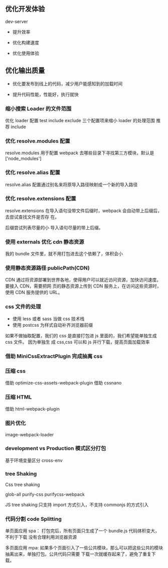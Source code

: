 ## 优化开发体验

dev-server

- 提升效率

- 优化构建速度

- 优化使用体验

## 优化输出质量

- 优化要发布到线上的代码，减少用户能感知到的加载时间

- 提升代码性能，性能好，执行就快

### 缩⼩搜索 Loader 的⽂件范围

优化 loader 配置
test include exclude 三个配置项来缩⼩ loader 的处理范围
推荐 include

### 优化 resolve.modules 配置

resolve.modules ⽤于配置 webpack 去哪些⽬录下寻找第三⽅模块，默认是['node_modules']

### 优化 resolve.alias 配置

resolve.alias 配置通过别名来将原导⼊路径映射成⼀个新的导⼊路径

### 优化 resolve.extensions 配置

resolve.extensions 在导⼊语句没带⽂件后缀时，webpack 会⾃动带上后缀后，去尝试查找⽂件是否存
在。

后缀尝试列表尽量的⼩
导⼊语句尽量的带上后缀。

### 使⽤ externals 优化 cdn 静态资源

我的 bundle ⽂件⾥，就不⽤打包进去这个依赖了，体积会⼩

### 使⽤静态资源路径 publicPath(CDN)

CDN 通过将资源部署到世界各地，使得⽤户可以就近访问资源，加快访问速度。要接⼊ CDN，需要把⽹
⻚的静态资源上传到 CDN 服务上，在访问这些资源时，使⽤ CDN 服务提供的 URL。

### css ⽂件的处理

- 使⽤ less 或者 sass 当做 css 技术栈
- 使⽤ postcss 为样式⾃动补⻬浏览器前缀

如果不做抽取配置，我们的 css 是直接打包进 js ⾥⾯的，我们希望能单独⽣成 css ⽂件。 因为单独⽣
成 css,css 可以和 js 并⾏下载，提⾼⻚⾯加载效率

### 借助 MiniCssExtractPlugin 完成抽离 css

### 压缩 css

借助 optimize-css-assets-webpack-plugin
借助 cssnano

### 压缩 HTML

借助 html-webpack-plugin

### 图⽚优化

image-webpack-loader

### development vs Production 模式区分打包

基于环境变量区分 cross-env

### tree Shaking

Css tree shaking

glob-all purify-css purifycss-webpack

JS tree shaking:只⽀持 import ⽅式引⼊，不⽀持 commonjs 的⽅式引⼊

### 代码分割 code Splitting

单⻚⾯应⽤ spa：
打包完后，所有⻚⾯只⽣成了⼀个 bundle.js
代码体积变⼤，不利于下载
没有合理利⽤浏览器资源

多⻚⾯应⽤ mpa:
如果多个⻚⾯引⼊了⼀些公共模块，那么可以把这些公共的模块抽离出来，单独打包。公共代码只需要
下载⼀次就缓存起来了，避免了重复下载。

